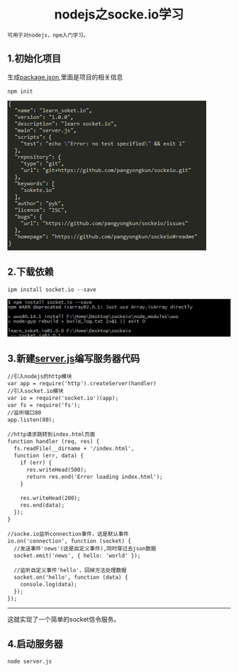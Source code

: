 #  <center>nodejs之socke.io学习 </center>

	可用于对nodejs，npm入门学习。

##  1.初始化项目
生成<a href='package.json'>package.json</a>,里面是项目的相关信息   

	npm init


![Alt text](img/package.png)  

##  2.下载依赖
	ipm install socket.io --save
![Alt text](img/install_socket_io.png)
##  3.新建<a href='server.js'>server.js</a>编写服务器代码
	//引入nodejs的http模块
	var app = require('http').createServer(handler)
	//引入socket.io模块
	var io = require('socket.io')(app);
	var fs = require('fs');
	//监听端口80
	app.listen(80);
	
	//http请求跳转到index.html页面
	function handler (req, res) {
	  fs.readFile(__dirname + '/index.html',
	  function (err, data) {
	    if (err) {
	      res.writeHead(500);
	      return res.end('Error loading index.html');
	    }
	
	    res.writeHead(200);
	    res.end(data);
	  });
	}
	
	//socke.io监听connection事件，这是默认事件
	io.on('connection', function (socket) {
	  //发送事件'news'(这是自定义事件),同时穿过去json数据
	  socket.emit('news', { hello: 'world' });
	
	  //监听自定义事件'hello'，回掉方法处理数据
	  socket.on('hello', function (data) {
	    console.log(data);
	  });
	});
****
这就实现了一个简单的socket信令服务。
##  4.启动服务器
	node server.js